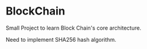 # BlockChain

Small Project to learn Block Chain's core architecture.

Need to implement SHA256 hash algorithm.
